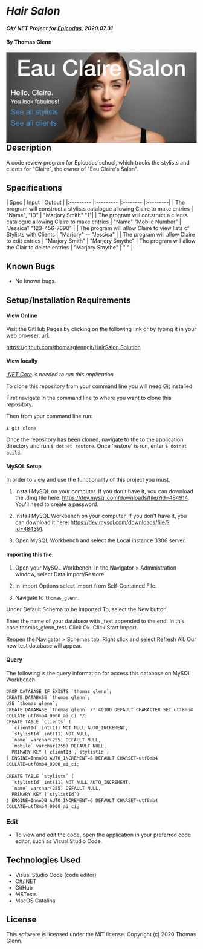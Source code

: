 # _Hair Salon_

#### _C#/.NET Project for [Epicodus](https://www.epicodus.com/), 2020.07.31_

#### By **Thomas Glenn**

<img src="HairSalon/wwwroot/assets/images/eauclaire.png"          style="float: left; margin-right: 10px;" />

## Description
A code review program for Epicodus school, which tracks the stylists and clients for "Claire", the owner of "Eau Claire's Salon". 


## Specifications
| Spec | Input | Output | 
|:--------- |:--------- |:-------- |:---------|
| The program will construct a stylists catalogue allowing Claire to make entries | "Name", "ID" | "Marjory Smith" "1"| 
| The program will construct a clients catalogue allowing Claire to make entries | "Name"  "Mobile Number" | "Jessica" "123-456-7890" |
| The program will allow Claire to view lists of Stylists with Clients | "Marjory" -- "Jessica" |
| The program will allow Claire to edit entries | "Marjory Smith" | "Marjory Smythe"
| The program will allow the Clair to delete entries | "Marjory Smythe" | " " | 

## Known Bugs
* No known bugs.   

## Setup/Installation Requirements
#### View Online
Visit the GitHub Pages by clicking on the following link or by typing it in your web browser. 
<url:>

https://github.com/thomasglenngit/HairSalon.Solution

#### View locally

*[.NET Core](https://dotnet.microsoft.com/download/dotnet-core/2.2) is needed to run this application*

To clone this repository from your command line you will need [Git](https://git-scm.com/) installed. 

First navigate in the command line to where you want to clone this repository. 

Then from your command line run:

`$ git clone `

Once the repository has been cloned, navigate to the to the application directory and run `$ dotnet restore`.
Once 'restore' is run, enter `$ dotnet build`.

#### MySQL Setup
In order to view and use the functionality of this project you must,
1. Install MySQL on your computer. If you don't have it, you can download the .dmg file here:
https://dev.mysql.com/downloads/file/?id=484914. You'll need to create a password.

2. Install MySQL Workbench on your computer. If you don't have it, you can download it here:
https://dev.mysql.com/downloads/file/?id=484391.

3. Open MySQL Workbench and select the Local instance 3306 server. 

#### Importing this file:
1. Open your MySQL Workbench. In the Navigator > Administration window, select Data Import/Restore.

2. In Import Options select Import from Self-Contained File.

3. Navigate to `thomas_glenn`.

Under Default Schema to be Imported To, select the New button.

Enter the name of your database with _test appended to the end.
In this case thomas_glenn_test.
Click Ok.
Click Start Import.

Reopen the Navigator > Schemas tab. Right click and select Refresh All. Our new test database will appear.

#### Query
The following is the query information for access this database on MySQL Workbench.
```
DROP DATABASE IF EXISTS `thomas_glenn`;
CREATE DATABASE `thomas_glenn`;
USE `thomas_glenn`;
CREATE DATABASE `thomas_glenn` /*!40100 DEFAULT CHARACTER SET utf8mb4 COLLATE utf8mb4_0900_ai_ci */;
CREATE TABLE `clients` (
  `clientId` int(11) NOT NULL AUTO_INCREMENT,
  `stylistId` int(11) NOT NULL,
  `name` varchar(255) DEFAULT NULL,
  `mobile` varchar(255) DEFAULT NULL,
  PRIMARY KEY (`clientId`,`stylistId`)
) ENGINE=InnoDB AUTO_INCREMENT=8 DEFAULT CHARSET=utf8mb4 COLLATE=utf8mb4_0900_ai_ci;

CREATE TABLE `stylists` (
  `stylistId` int(11) NOT NULL AUTO_INCREMENT,
  `name` varchar(255) DEFAULT NULL,
  PRIMARY KEY (`stylistId`)
) ENGINE=InnoDB AUTO_INCREMENT=6 DEFAULT CHARSET=utf8mb4 COLLATE=utf8mb4_0900_ai_ci;
```


### Edit
* To view and edit the code, open the application in your preferred code editor, such as Visual Studio Code.

## Technologies Used
* Visual Studio Code (code editor)
* C#/.NET
* GitHub
* MSTests
* MacOS Catalina

## License
This software is licensed under the MIT license. Copyright (c) 2020 Thomas Glenn.